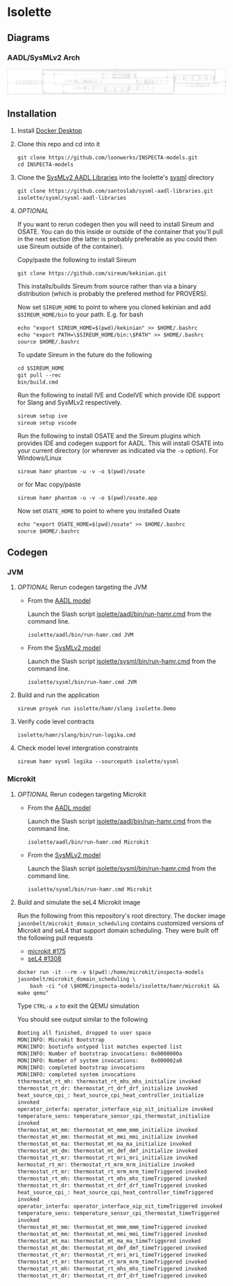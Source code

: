 # Isolette

## Diagrams
### AADL/SysMLv2 Arch
![AADL Arch](aadl/diagrams/arch.svg)


## Installation


1. Install [Docker Desktop](https://www.docker.com/products/docker-desktop/)

1. Clone this repo and cd into it

   ```
   git clone https://github.com/loonwerks/INSPECTA-models.git
   cd INSPECTA-models
   ```

1. Clone the [SysMLv2 AADL Libraries](https://github.com/santoslab/sysml-aadl-libraries.git) into the Isolette's [sysml](sysml) directory

    ```
    git clone https://github.com/santoslab/sysml-aadl-libraries.git isolette/sysml/sysml-aadl-libraries
    ```

1. *OPTIONAL*

    If you want to rerun codegen then you will need to install Sireum
    and OSATE.  You can do this inside or outside of the container that you'll pull in the next section (the latter is probably preferable as you could then use Sireum outside of the container).

    Copy/paste the following to install Sireum
    ```
    git clone https://github.com/sireum/kekinian.git
    ```

    This installs/builds Sireum from source rather than via a binary distribution (which is probably the prefered method for PROVERS).  

    Now set ``SIREUM_HOME`` to point to where you cloned kekinian and add ``$SIREUM_HOME/bin`` to your path.  E.g. for bash

    ```
    echo "export SIREUM_HOME=$(pwd)/kekinian" >> $HOME/.bashrc
    echo "export PATH=\$SIREUM_HOME/bin:\$PATH" >> $HOME/.bashrc
    source $HOME/.bashrc
    ```

    To update Sireum in the future do the following
    ```
    cd $SIREUM_HOME
    git pull --rec
    bin/build.cmd
    ```

    Run the following to install IVE and CodeIVE which provide IDE support for Slang and SysMLv2 respectively.
    ```
    sireum setup ive
    sireum setup vscode
    ```

    Run the following to install OSATE and the Sireum plugins which provides IDE and codegen support for AADL. This will install OSATE into your current directory (or wherever as indicated via the ``-o`` option).  For Windows/Linux 
    ```
    sireum hamr phantom -u -v -o $(pwd)/osate
    ```

    or for Mac copy/paste
    ```
    sireum hamr phantom -u -v -o $(pwd)/osate.app
    ```

    Now set ``OSATE_HOME`` to point to where you installed Osate

    ```
    echo "export OSATE_HOME=$(pwd)/osate" >> $HOME/.bashrc
    source $HOME/.bashrc
    ```

## Codegen

### JVM

1. *OPTIONAL* Rerun codegen targeting the JVM
      
   * From the [AADL model](aadl/aadl)

      Launch the Slash script [isolette/aadl/bin/run-hamr.cmd](aadl/bin/run-hamr.cmd) from the command line.  

      ```
      isolette/aadl/bin/run-hamr.cmd JVM
      ```
  
    * From the [SysMLv2 model](sysml)

      Launch the Slash script [isolette/sysml/bin/run-hamr.cmd](sysml/bin/run-hamr.cmd) from the command line.  

      ```
      isolette/sysml/bin/run-hamr.cmd JVM
      ```

1. Build and run the application

    ```
    sireum proyek run isolette/hamr/slang isolette.Demo
    ```

1. Verify code level contracts

    ```
    isolette/hamr/slang/bin/run-logika.cmd
    ```

1. Check model level intergration constraints

    ```
    sireum hamr sysml logika --sourcepath isolette/sysml
    ```

### Microkit

1. *OPTIONAL* Rerun codegen targeting Microkit
   
   * From the [AADL model](aadl/aadl)

      Launch the Slash script [isolette/aadl/bin/run-hamr.cmd](aadl/bin/run-hamr.cmd) from the command line.  

      ```
      isolette/aadl/bin/run-hamr.cmd Microkit
      ```
  
    * From the [SysMLv2 model](sysml)

      Launch the Slash script [isolette/sysml/bin/run-hamr.cmd](sysml/bin/run-hamr.cmd) from the command line.  

      ```
      isolette/sysml/bin/run-hamr.cmd Microkit
      ```

1. Build and simulate the seL4 Microkit image

    Run the following from this repository's root directory.  The docker image ``jasonbelt/microkit_domain_scheduling`` contains customized versions of Microkit and seL4 that support domain scheduling. They were built off the following pull requests

   - [microkit #175](https://github.com/seL4/microkit/pull/175)
   - [seL4 #1308](https://github.com/seL4/seL4/pull/1308)

    ```
    docker run -it --rm -v $(pwd):/home/microkit/inspecta-models jasonbelt/microkit_domain_scheduling \
        bash -ci "cd \$HOME/inspecta-models/isolette/hamr/microkit && make qemu"
    ```

    Type ``CTRL-a x`` to exit the QEMU simulation

    You should see output similar to the following

    ```
    Booting all finished, dropped to user space
    MON|INFO: Microkit Bootstrap
    MON|INFO: bootinfo untyped list matches expected list
    MON|INFO: Number of bootstrap invocations: 0x0000000a
    MON|INFO: Number of system invocations:    0x000002a0
    MON|INFO: completed bootstrap invocations
    MON|INFO: completed system invocations
    tthermostat_rt_mh: thermostat_rt_mhs_mhs_initialize invoked
    thermostat_rt_dr: thermostat_rt_drf_drf_initialize invoked
    heat_source_cpi_: heat_source_cpi_heat_controller_initialize invoked
    operator_interfa: operator_interface_oip_oit_initialize invoked
    temperature_sens: temperature_sensor_cpi_thermostat_initialize invoked
    thermostat_mt_mm: thermostat_mt_mmm_mmm_initialize invoked
    thermostat_mt_mm: thermostat_mt_mmi_mmi_initialize invoked
    thermostat_mt_ma: thermostat_mt_ma_ma_initialize invoked
    thermostat_mt_dm: thermostat_mt_dmf_dmf_initialize invoked
    thermostat_rt_mr: thermostat_rt_mri_mri_initialize invoked
    hermostat_rt_mr: thermostat_rt_mrm_mrm_initialize invoked
    thermostat_rt_mr: thermostat_rt_mrm_mrm_timeTriggered invoked
    thermostat_rt_mh: thermostat_rt_mhs_mhs_timeTriggered invoked
    thermostat_rt_dr: thermostat_rt_drf_drf_timeTriggered invoked
    heat_source_cpi_: heat_source_cpi_heat_controller_timeTriggered invoked
    operator_interfa: operator_interface_oip_oit_timeTriggered invoked
    temperature_sens: temperature_sensor_cpi_thermostat_timeTriggered invoked
    thermostat_mt_mm: thermostat_mt_mmm_mmm_timeTriggered invoked
    thermostat_mt_mm: thermostat_mt_mmi_mmi_timeTriggered invoked
    thermostat_mt_ma: thermostat_mt_ma_ma_timeTriggered invoked
    thermostat_mt_dm: thermostat_mt_dmf_dmf_timeTriggered invoked
    thermostat_rt_mr: thermostat_rt_mri_mri_timeTriggered invoked
    thermostat_rt_mr: thermostat_rt_mrm_mrm_timeTriggered invoked
    thermostat_rt_mh: thermostat_rt_mhs_mhs_timeTriggered invoked
    thermostat_rt_dr: thermostat_rt_drf_drf_timeTriggered invoked
    ```